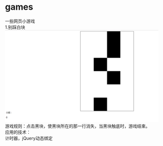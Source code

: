 # games
一些网页小游戏</br>
1.别踩白块</br>
![img](https://github.com/Month7/games/blob/master/%E5%88%AB%E8%B8%A9%E7%99%BD%E5%9D%97/%E9%A2%84%E8%A7%88/%E5%88%AB%E8%B8%A9%E7%99%BD%E5%9D%97.png)</br>
游戏规则：点击黑块，使黑块所在的那一行消失，当黑块触底时，游戏结束。</br>
应用的技术：</br>
计时器，jQuery动态绑定
